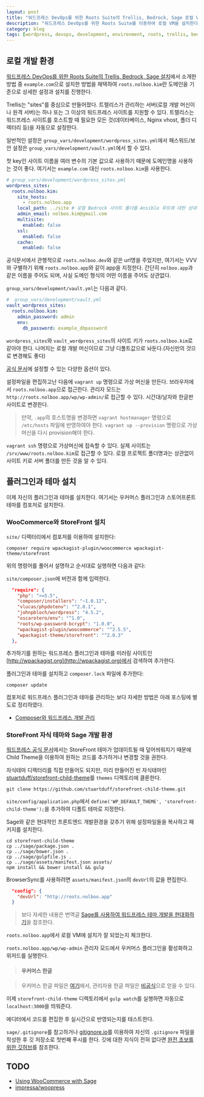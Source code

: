 ```yaml
---
layout: post
title: "워드프레스 DevOps를 위한 Roots Suite의 Trellis, Bedrock, Sage 로컬 VM 설치"
description: "워드프레스 DevOps를 위한 Roots Suite를 이용하여 로컬 VM을 설치한다."
category: blog
tags: [wordpress, devops, development, environment, roots, trellis, bedrock, sage, vagrant]
---
```


## 로컬 개발 환경

[워드프레스 DevOps를 위한 Roots Suite의 Trellis, Bedrock, Sage 설치](http://nolboo.kim/blog/2016/06/23/wordpress-development-environment-roots-install/)에서 소개한 방법 중 `example.com`으로 설치한 방법을 채택하여 `roots.nolboo.kim`란 도메인을 기준으로 상세한 설정과 설치를 진행한다.

Trellis는 "sites"를 중심으로 만들어졌다. 트렐리스가 관리하는 서버(로컬 개발 머신이나 원격 서버)는 하나 또는 그 이상의 워드프레스 사이트를 지원할 수 있다. 트렐리스는 워드프레스 사이트를 호스트할 때 필요한 모든 것(데이타베이스, Nginx vhost, 폴더 디렉터리 등)을 자동으로 설정한다.

일반적인 설정은 `group_vars/development/wordpress_sites.yml`에서 패스워드/보안 설정은 `group_vars/development/vault.yml`에서 할 수 있다.

첫 key인 사이트 이름을 여러 변수의 기본 값으로 사용하기 때문에 도메인명을 사용하는 것이 좋다. 여기서는 `example.com` 대신 `roots.nolboo.kim`을 사용한다.

```yaml
# group_vars/development/wordpress_sites.yml
wordpress_sites:
  roots.nolboo.kim:
    site_hosts:
      - roots.nolboo.app
    local_path: ../site # 로컬 Bedrock 사이트 폴더를 Ansible 루트에 대한 상대적인 경로로 적어야 하며, 필수 항목이다.
    admin_email: nolboo.kim@gmail.com
    multisite:
      enabled: false
    ssl:
      enabled: false
    cache:
      enabled: false
```

공식문서에서 관행적으로 `roots.nolboo.dev`와 같은 url명을 주었지만, 여기서는 VVV와 구별하기 위해 `roots.nolboo.app`와 같이 app을 지정한다. 간단히 `nolboo.app`과 같은 이름을 주어도 되며, 사실 도메인 형식의 어떤 이름을 주어도 상관없다.

`group_vars/development/vault.yml`는 다음과 같다.

```yaml
#  group_vars/development/vault.yml
vault_wordpress_sites:
  roots.nolboo.kim:
    admin_password: admin
    env:
      db_password: example_dbpassword
```

`wordpress_sites`와 `vault_wordpress_sites`의 사이트 키가 `roots.nolboo.kim`로 같아야 한다. 나머지는 로컬 개발 머신이므로 그냥 디폴트값으로 놔둔다.(자신만의 것으로 변경해도 좋다)

[공식 문서](https://roots.io/trellis/docs/wordpress-sites/)에 설정할 수 있는 다양한 옵션이 있다.

설정파일을 편집하고난 다음에 `vagrant up` 명령으로 가상 머신을 만든다. 브라우저에서 `roots.nolboo.app`으로 접근한다. 관리자 모드는 `http://roots.nolboo.app/wp/wp-admin/`로 접근할 수 있다. 시간대/날자와 한글판 사이트로 변경한다.

>만약, `.app`의 호스트명을 변경하면 `vagrant hostmanager` 명령으로 `/etc/hosts` 파일에 반영하여야 한다. `vagrant up --provision` 명령으로 가상머신을 다시 provision해야 한다.

`vagrant ssh` 명령으로 가상머신에 접속할 수 있다. 실제 사이트는 `/srv/www/roots.nolboo.kim`로 접근할 수 있다. 로컬 프로젝트 폴더명과는 상관없이 사이트 키로 서버 폴더를 만든 것을 알 수 있다.

## 플러그인과 테마 설치

이제 자신의 플러그인과 테마를 설치한다. 여기서는 우커머스 플러그인과 스토어프론트 테마를 컴포저로 설치한다.

### WooCommerce와 StoreFront 설치

`site/` 디렉터리에서 컴포저를 이용하여 설치한다:

```shell
composer require wpackagist-plugin/woocommerce wpackagist-theme/storefront
```

위의 명령어를 풀어서 설명하고 순서대로 실행하면 다음과 같다: 

`site/composer.json`에 버전과 함께 입력한다.

```json
  "require": {
    "php": ">=5.5",
    "composer/installers": "~1.0.12",
    "vlucas/phpdotenv": "^2.0.1",
    "johnpbloch/wordpress": "4.5.2",
    "oscarotero/env": "^1.0",
    "roots/wp-password-bcrypt": "1.0.0",
    "wpackagist-plugin/woocommerce": "^2.5.5",
    "wpackagist-theme/storefront": "^2.0.3"
  },
```

추가하기를 원하는 워드프레스 플러그인과 테마를 미러링 사이트인 [http://wpackagist.org](http://wpackagist.org)에서 검색하여 추가한다.

플러그인과 테마를 설치하고 `composer.lock` 파일에 추가한다:

```shell
composer update
```

컴포저로 워드프레스 플러그인과 테마를 관리하는 보다 자세한 방법은 아래 포스팅에 별도로 정리하였다.

* [Composer와 워드프레스 개발 관리](http://nolboo.kim/blog/2016/06/19/wordpress-composer/)

### StoreFront 자식 테마와 Sage 개발 환경

[워드프레스 공식 문서](https://codex.wordpress.org/ko:Child_Themes)에서는 
StoreFront 테마가 업데이트될 때 덮어씌워지기 때문에 Child Theme을 이용하여 원하는 코드를 추가하거나 변경할 것을 권한다.

자식테마 디렉터리를 직접 만들어도 되지만, 미리 만들어진 빈 자식테마인 [stuartduff/storefront-child-theme](https://github.com/stuartduff/storefront-child-theme)를 `themes` 디렉토리에 클론한다.

```shell
git clone https://github.com/stuartduff/storefront-child-theme.git
```

`site/config/application.php`에서 `define('WP_DEFAULT_THEME', 'storefront-child-theme');`을 추가하여 디폴트 테마로 지정한다.

Sage와 같은 현대적인 프론트엔드 개발환경을 갖추기 위해 설정파일들을 복사하고 패키지를 설치한다.

```shell
cd storefront-child-theme
cp ../sage/package.json .
cp ../sage/bower.json .
cp ../sage/gulpfile.js .
cp ../sage/assets/manifest.json assets/
npm install && bower install && gulp
```

BrowserSync를 사용하려면 `assets/manifest.json`의 `devUrl`의 값을 편집한다.

```json
  "config": {
    "devUrl": "http://roots.nolboo.app"
  }
```

>보다 자세한 내용은 번역글 [Sage를 사용하여 워드프레스 테마 개발을 현대화하기](http://nolboo.kim/blog/2016/05/19/modernizing-wordpress-theme-development-with-sage/)을 참조한다.

`roots.nolboo.app`에서 로컬 VM에 설치가 잘 되었는지 체크한다.

`roots.nolboo.app/wp/wp-admin` 관리자 모드에서 우커머스 플러그인을 활성화하고 위저드를 실행한다.

>#### 우커머스 한글

>우커머스 한글 파일은 [여기](https://translate.wordpress.org/projects/wp-plugins/woocommerce/stable/ko/default)에서, 관리자용 한글 파일은 [비공식](http://martian36.tistory.com/1268)으로 얻을 수 있다.

이제 `storefront-child-theme` 디렉토리에서 `gulp watch`를 실행하면 자동으로 `localhost:3000`을 띄워준다.

에디터에서 코드를 편집한 후 실시간으로 반영되는지를 테스트한다.

`sage/.gitignore`를 참고하거나 [gitignore.io](https://github.com/joeblau/gitignore.io)를 이용하여 자신의 `.gitignore` 파일을 작성한 후 깃 저장소로 첫번째 푸시를 한다. 깃에 대한 지식이 전혀 없다면 [완전 초보를 위한 깃허브](http://nolboo.kim/blog/2013/10/06/github-for-beginner/)를 참조한다.

## TODO

* [Using WooCommerce with Sage](https://roots.io/using-woocommerce-with-sage/)
* [impressa/woopress](https://packagist.org/packages/impressa/woopress)
